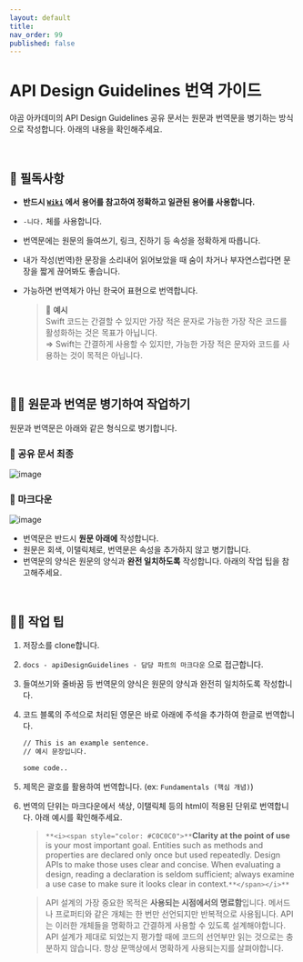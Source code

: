 ```yaml
---
layout: default
title: 
nav_order: 99
published: false
---
```


# API Design Guidelines 번역 가이드

야곰 아카데미의 API Design Guidelines 공유 문서는 원문과 번역문을 병기하는 방식으로 작성합니다. 아래의 내용을 확인해주세요.

<br>

## 📮 필독사항

- **반드시 [`Wiki`](https://github.com/yagom-academy/yagom-academy.github.io/wiki) 에서 용어를 참고하여 정확하고 일관된 용어를 사용합니다.**
- `-니다.` 체를 사용합니다.
- 번역문에는 원문의 들여쓰기, 링크, 진하기 등 속성을 정확하게 따릅니다.
- 내가 작성(번역)한 문장을 소리내어 읽어보았을 때 숨이 차거나 부자연스럽다면 문장을 짧게 끊어봐도 좋습니다.
- 가능하면 번역체가 아닌 한국어 표현으로 번역합니다.
    
    > 🔎 **예시**   
    Swift 코드는 간결할 수 있지만 가장 적은 문자로 가능한 가장 작은 코드를 활성화하는 것은 목표가 아닙니다.    
    ⇒ Swift는 간결하게 사용할 수 있지만, 가능한 가장 적은 문자와 코드를 사용하는 것이 목적은 아닙니다.
    > 

<br>

## ✍🏻 원문과 번역문 병기하여 작업하기

원문과 번역문은 아래와 같은 형식으로 병기합니다.

### 🔎 공유 문서 최종

<img alt="image" src="https://user-images.githubusercontent.com/73867548/156738428-3c316d51-28af-4921-83de-5785c6d3a50a.png">



### 🔎 마크다운

<img alt="image" src="https://user-images.githubusercontent.com/73867548/156737933-cb84c4de-e524-4f49-8082-52f73dd8ff3d.png">

- 번역문은 반드시 **원문 아래에** 작성합니다.
- 원문은 회색, 이탤릭체로, 번역문은 속성을 추가하지 않고 병기합니다.
- 번역문의 양식은 원문의 양식과 **완전 일치하도록** 작성합니다. 아래의 작업 팁을 참고해주세요.

<br>

## ✍🏻 작업 팁

1. 저장소를 clone합니다.
2. `docs - apiDesignGuidelines - 담당 파트의 마크다운` 으로 접근합니다.
3. 들여쓰기와 줄바꿈 등 번역문의 양식은 원문의 양식과 완전히 일치하도록 작성합니다. 
4. 코드 블록의 주석으로 처리된 영문은 바로 아래에 주석을 추가하여 한글로 번역합니다.
    
    ```markdown
    // This is an example sentence.
    // 예시 문장입니다.
    
    some code..
    ```
    
5. 제목은 괄호를 활용하여 번역합니다. (ex: `Fundamentals (핵심 개념)`)
6. 번역의 단위는 마크다운에서 색상, 이탤릭체 등의 html이 적용된 단위로 번역합니다. 아래 예시를 확인해주세요.
    
    > `**<i><span style="color: #C0C0C0">**`**Clarity at the point of use** is your most important goal. Entities such as methods and properties are declared only once but used repeatedly. Design APIs to make those uses clear and concise. When evaluating a design, reading a declaration is seldom sufficient; always examine a use case to make sure it looks clear in context.`**</span></i>**`
    
    > API 설계의 가장 중요한 목적은 **사용되는 시점에서의 명료함**입니다. 메서드나 프로퍼티와 같은 개체는 한 번만 선언되지만 반복적으로 사용됩니다. API는 이러한 개체들을 명확하고 간결하게 사용할 수 있도록 설계해야합니다. API 설계가 제대로 되었는지 평가할 때에 코드의 선언부만 읽는 것으로는 충분하지 않습니다. 항상 문맥상에서 명확하게 사용되는지를 살펴야합니다.

